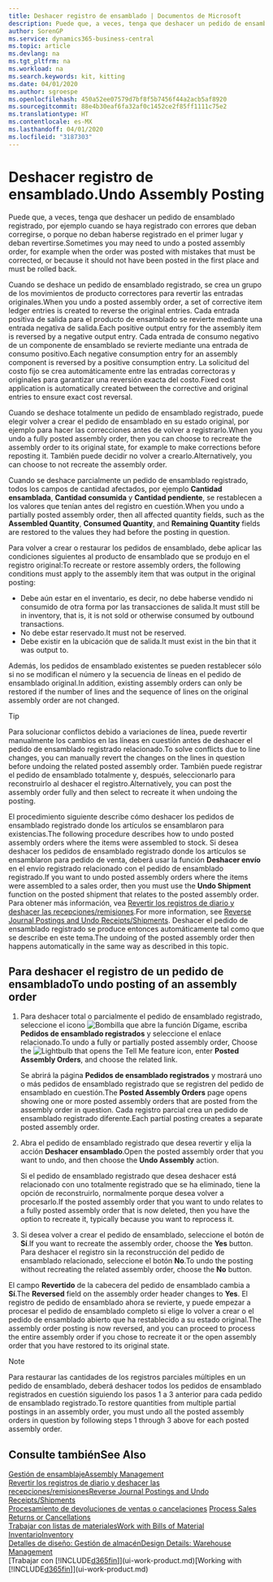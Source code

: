 ```yaml
---
title: Deshacer registro de ensamblado | Documentos de Microsoft
description: Puede que, a veces, tenga que deshacer un pedido de ensamblado registrado, por ejemplo cuando se haya registrado con errores que deban corregirse, o porque no deban haberse registrado en el primer lugar y deban revertirse.
author: SorenGP
ms.service: dynamics365-business-central
ms.topic: article
ms.devlang: na
ms.tgt_pltfrm: na
ms.workload: na
ms.search.keywords: kit, kitting
ms.date: 04/01/2020
ms.author: sgroespe
ms.openlocfilehash: 450a52ee07579d7bf8f5b7456f44a2acb5af8920
ms.sourcegitcommit: 88e4b30eaf6fa32af0c1452ce2f85ff1111c75e2
ms.translationtype: HT
ms.contentlocale: es-MX
ms.lasthandoff: 04/01/2020
ms.locfileid: "3187303"
---
```

# <a name="undo-assembly-posting"></a><span data-ttu-id="ed9c3-103">Deshacer registro de ensamblado.</span><span class="sxs-lookup"><span data-stu-id="ed9c3-103">Undo Assembly Posting</span></span>
<span data-ttu-id="ed9c3-104">Puede que, a veces, tenga que deshacer un pedido de ensamblado registrado, por ejemplo cuando se haya registrado con errores que deban corregirse, o porque no deban haberse registrado en el primer lugar y deban revertirse.</span><span class="sxs-lookup"><span data-stu-id="ed9c3-104">Sometimes you may need to undo a posted assembly order, for example when the order was posted with mistakes that must be corrected, or because it should not have been posted in the first place and must be rolled back.</span></span>

<span data-ttu-id="ed9c3-105">Cuando se deshace un pedido de ensamblado registrado, se crea un grupo de los movimientos de producto correctores para revertir las entradas originales.</span><span class="sxs-lookup"><span data-stu-id="ed9c3-105">When you undo a posted assembly order, a set of corrective item ledger entries is created to reverse the original entries.</span></span> <span data-ttu-id="ed9c3-106">Cada entrada positiva de salida para el producto de ensamblado se revierte mediante una entrada negativa de salida.</span><span class="sxs-lookup"><span data-stu-id="ed9c3-106">Each positive output entry for the assembly item is reversed by a negative output entry.</span></span> <span data-ttu-id="ed9c3-107">Cada entrada de consumo negativo de un componente de ensamblado se revierte mediante una entrada de consumo positivo.</span><span class="sxs-lookup"><span data-stu-id="ed9c3-107">Each negative consumption entry for an assembly component is reversed by a positive consumption entry.</span></span> <span data-ttu-id="ed9c3-108">La solicitud del costo fijo se crea automáticamente entre las entradas correctoras y originales para garantizar una reversión exacta del costo.</span><span class="sxs-lookup"><span data-stu-id="ed9c3-108">Fixed cost application is automatically created between the corrective and original entries to ensure exact cost reversal.</span></span>  

<span data-ttu-id="ed9c3-109">Cuando se deshace totalmente un pedido de ensamblado registrado, puede elegir volver a crear el pedido de ensamblado en su estado original, por ejemplo para hacer las correcciones antes de volver a registrarlo.</span><span class="sxs-lookup"><span data-stu-id="ed9c3-109">When you undo a fully posted assembly order, then you can choose to recreate the assembly order to its original state, for example to make corrections before reposting it.</span></span> <span data-ttu-id="ed9c3-110">También puede decidir no volver a crearlo.</span><span class="sxs-lookup"><span data-stu-id="ed9c3-110">Alternatively, you can choose to not recreate the assembly order.</span></span>  

<span data-ttu-id="ed9c3-111">Cuando se deshace parcialmente un pedido de ensamblado registrado, todos los campos de cantidad afectados, por ejemplo **Cantidad ensamblada**, **Cantidad consumida** y **Cantidad pendiente**, se restablecen a los valores que tenían antes del registro en cuestión.</span><span class="sxs-lookup"><span data-stu-id="ed9c3-111">When you undo a partially posted assembly order, then all affected quantity fields, such as the **Assembled Quantity**, **Consumed Quantity**, and **Remaining Quantity** fields are restored to the values they had before the posting in question.</span></span>  

<span data-ttu-id="ed9c3-112">Para volver a crear o restaurar los pedidos de ensamblado, debe aplicar las condiciones siguientes al producto de ensamblado que se produjo en el registro original:</span><span class="sxs-lookup"><span data-stu-id="ed9c3-112">To recreate or restore assembly orders, the following conditions must apply to the assembly item that was output in the original posting:</span></span>  

-   <span data-ttu-id="ed9c3-113">Debe aún estar en el inventario, es decir, no debe haberse vendido ni consumido de otra forma por las transacciones de salida.</span><span class="sxs-lookup"><span data-stu-id="ed9c3-113">It must still be in inventory, that is, it is not sold or otherwise consumed by outbound transactions.</span></span>  
-   <span data-ttu-id="ed9c3-114">No debe estar reservado.</span><span class="sxs-lookup"><span data-stu-id="ed9c3-114">It must not be reserved.</span></span>  
-   <span data-ttu-id="ed9c3-115">Debe existir en la ubicación que de salida.</span><span class="sxs-lookup"><span data-stu-id="ed9c3-115">It must exist in the bin that it was output to.</span></span>  

<span data-ttu-id="ed9c3-116">Además, los pedidos de ensamblado existentes se pueden restablecer sólo si no se modifican el número y la secuencia de líneas en el pedido de ensamblado original.</span><span class="sxs-lookup"><span data-stu-id="ed9c3-116">In addition, existing assembly orders can only be restored if the number of lines and the sequence of lines on the original assembly order are not changed.</span></span>  

> [!TIP]  
>  <span data-ttu-id="ed9c3-117">Para solucionar conflictos debido a variaciones de línea, puede revertir manualmente los cambios en las líneas en cuestión antes de deshacer el pedido de ensamblado registrado relacionado.</span><span class="sxs-lookup"><span data-stu-id="ed9c3-117">To solve conflicts due to line changes, you can manually revert the changes on the lines in question before undoing the related posted assembly order.</span></span> <span data-ttu-id="ed9c3-118">También puede registrar el pedido de ensamblado totalmente y, después, seleccionarlo para reconstruirlo al deshacer el registro.</span><span class="sxs-lookup"><span data-stu-id="ed9c3-118">Alternatively, you can post the assembly order fully and then select to recreate it when undoing the posting.</span></span>  

<span data-ttu-id="ed9c3-119">El procedimiento siguiente describe cómo deshacer los pedidos de ensamblado registrado donde los artículos se ensamblaron para existencias.</span><span class="sxs-lookup"><span data-stu-id="ed9c3-119">The following procedure describes how to undo posted assembly orders where the items were assembled to stock.</span></span> <span data-ttu-id="ed9c3-120">Si desea deshacer los pedidos de ensamblado registrado donde los artículos se ensamblaron para pedido de venta, deberá usar la función **Deshacer envío** en el envío registrado relacionado con el pedido de ensamblado registrado.</span><span class="sxs-lookup"><span data-stu-id="ed9c3-120">If you want to undo posted assembly orders where the items were assembled to a sales order, then you must use the **Undo Shipment** function on the posted shipment that relates to the posted assembly order.</span></span> <span data-ttu-id="ed9c3-121">Para obtener más información, vea [Revertir los registros de diario y deshacer las recepciones/remisiones](finance-how-reverse-journal-posting.md).</span><span class="sxs-lookup"><span data-stu-id="ed9c3-121">For more information, see [Reverse Journal Postings and Undo Receipts/Shipments](finance-how-reverse-journal-posting.md).</span></span> <span data-ttu-id="ed9c3-122">Deshacer el pedido de ensamblado registrado se produce entonces automáticamente tal como que se describe en este tema.</span><span class="sxs-lookup"><span data-stu-id="ed9c3-122">The undoing of the posted assembly order then happens automatically in the same way as described in this topic.</span></span>  

## <a name="to-undo-posting-of-an-assembly-order"></a><span data-ttu-id="ed9c3-123">Para deshacer el registro de un pedido de ensamblado</span><span class="sxs-lookup"><span data-stu-id="ed9c3-123">To undo posting of an assembly order</span></span>  
1.  <span data-ttu-id="ed9c3-124">Para deshacer total o parcialmente el pedido de ensamblado registrado, seleccione el icono ![Bombilla que abre la función Dígame](media/ui-search/search_small.png "Dígame qué desea hacer"), escriba **Pedidos de ensamblado registrados** y seleccione el enlace relacionado.</span><span class="sxs-lookup"><span data-stu-id="ed9c3-124">To undo a fully or partially posted assembly order, Choose the ![Lightbulb that opens the Tell Me feature](media/ui-search/search_small.png "Tell me what you want to do") icon, enter **Posted Assembly Orders**, and choose the related link.</span></span>  

    <span data-ttu-id="ed9c3-125">Se abrirá la página **Pedidos de ensamblado registrados** y mostrará uno o más pedidos de ensamblado registrado que se registren del pedido de ensamblado en cuestión.</span><span class="sxs-lookup"><span data-stu-id="ed9c3-125">The **Posted Assembly Orders** page opens showing one or more posted assembly orders that are posted from the assembly order in question.</span></span> <span data-ttu-id="ed9c3-126">Cada registro parcial crea un pedido de ensamblado registrado diferente.</span><span class="sxs-lookup"><span data-stu-id="ed9c3-126">Each partial posting creates a separate posted assembly order.</span></span>  
2.  <span data-ttu-id="ed9c3-127">Abra el pedido de ensamblado registrado que desea revertir y elija la acción **Deshacer ensamblado**.</span><span class="sxs-lookup"><span data-stu-id="ed9c3-127">Open the posted assembly order that you want to undo, and then choose the **Undo Assembly** action.</span></span>  

    <span data-ttu-id="ed9c3-128">Si el pedido de ensamblado registrado que desea deshacer está relacionado con uno totalmente registrado que se ha eliminado, tiene la opción de reconstruirlo, normalmente porque desea volver a procesarlo.</span><span class="sxs-lookup"><span data-stu-id="ed9c3-128">If the posted assembly order that you want to undo relates to a fully posted assembly order that is now deleted, then you have the option to recreate it, typically because you want to reprocess it.</span></span>  
3.  <span data-ttu-id="ed9c3-129">Si desea volver a crear el pedido de ensamblado, seleccione el botón de **Sí**.</span><span class="sxs-lookup"><span data-stu-id="ed9c3-129">If you want to recreate the assembly order, choose the **Yes** button.</span></span> <span data-ttu-id="ed9c3-130">Para deshacer el registro sin la reconstrucción del pedido de ensamblado relacionado, seleccione el botón **No**.</span><span class="sxs-lookup"><span data-stu-id="ed9c3-130">To undo the posting without recreating the related assembly order, choose the **No** button.</span></span>  

<span data-ttu-id="ed9c3-131">El campo **Revertido** de la cabecera del pedido de ensamblado cambia a **Sí**.</span><span class="sxs-lookup"><span data-stu-id="ed9c3-131">The **Reversed** field on the assembly order header changes to **Yes**.</span></span> <span data-ttu-id="ed9c3-132">El registro de pedido de ensamblado ahora se revierte, y puede empezar a procesar el pedido de ensamblado completo si elige lo volver a crear o el pedido de ensamblado abierto que ha restablecido a su estado original.</span><span class="sxs-lookup"><span data-stu-id="ed9c3-132">The assembly order posting is now reversed, and you can proceed to process the entire assembly order if you chose to recreate it or the open assembly order that you have restored to its original state.</span></span>  

> [!NOTE]  
>  <span data-ttu-id="ed9c3-133">Para restaurar las cantidades de los registros parciales múltiples en un pedido de ensamblado, deberá deshacer todos los pedidos de ensamblado registrados en cuestión siguiendo los pasos 1 a 3 anterior para cada pedido de ensamblado registrado.</span><span class="sxs-lookup"><span data-stu-id="ed9c3-133">To restore quantities from multiple partial postings in an assembly order, you must undo all the posted assembly orders in question by following steps 1 through 3 above for each posted assembly order.</span></span>  

## <a name="see-also"></a><span data-ttu-id="ed9c3-134">Consulte también</span><span class="sxs-lookup"><span data-stu-id="ed9c3-134">See Also</span></span>  
[<span data-ttu-id="ed9c3-135">Gestión de ensamblaje</span><span class="sxs-lookup"><span data-stu-id="ed9c3-135">Assembly Management</span></span>](assembly-assemble-items.md)  
[<span data-ttu-id="ed9c3-136">Revertir los registros de diario y deshacer las recepciones/remisiones</span><span class="sxs-lookup"><span data-stu-id="ed9c3-136">Reverse Journal Postings and Undo Receipts/Shipments</span></span>](finance-how-reverse-journal-posting.md)  
<span data-ttu-id="ed9c3-137">[Procesamiento de devoluciones de ventas o cancelaciones](sales-how-process-sales-returns-cancellations.md)  </span><span class="sxs-lookup"><span data-stu-id="ed9c3-137">[Process Sales Returns or Cancellations](sales-how-process-sales-returns-cancellations.md)  </span></span>  
[<span data-ttu-id="ed9c3-138">Trabajar con listas de materiales</span><span class="sxs-lookup"><span data-stu-id="ed9c3-138">Work with Bills of Material</span></span>](inventory-how-work-BOMs.md)  
[<span data-ttu-id="ed9c3-139">Inventario</span><span class="sxs-lookup"><span data-stu-id="ed9c3-139">Inventory</span></span>](inventory-manage-inventory.md)  
[<span data-ttu-id="ed9c3-140">Detalles de diseño: Gestión de almacén</span><span class="sxs-lookup"><span data-stu-id="ed9c3-140">Design Details: Warehouse Management</span></span>](design-details-warehouse-management.md)  
<span data-ttu-id="ed9c3-141">[Trabajar con [!INCLUDE[d365fin](includes/d365fin_md.md)]](ui-work-product.md)</span><span class="sxs-lookup"><span data-stu-id="ed9c3-141">[Working with [!INCLUDE[d365fin](includes/d365fin_md.md)]](ui-work-product.md)</span></span>
